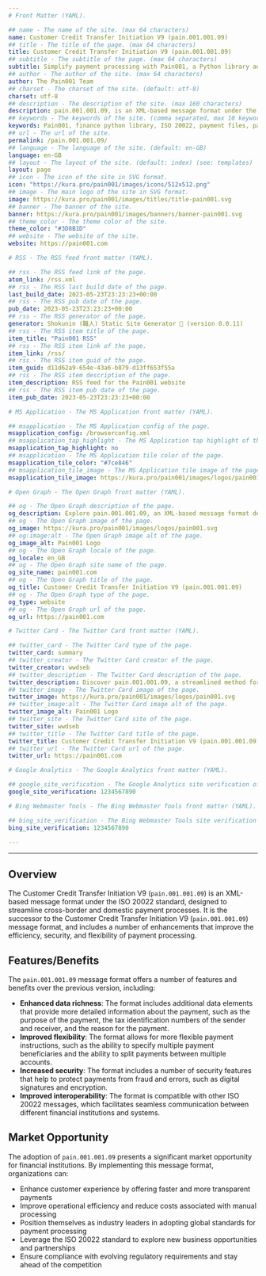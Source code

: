 ```yaml
---
# Front Matter (YAML).

## name - The name of the site. (max 64 characters)
name: Customer Credit Transfer Initiation V9 (pain.001.001.09)
## title - The title of the page. (max 64 characters)
title: Customer Credit Transfer Initiation V9 (pain.001.001.09)
## subtitle - The subtitle of the page. (max 64 characters)
subtitle: Simplify payment processing with Pain001, a Python library automating ISO 20022-compliant file creation. Save time, ensure accuracy effortlessly
## author - The author of the site. (max 64 characters)
author: The Pain001 Team
## charset - The charset of the site. (default: utf-8)
charset: utf-8
## description - The description of the site. (max 160 characters)
description: pain.001.001.09, is an XML-based message format under the ISO 20022 standard designed to streamline cross-border and domestic payment processes.
## keywords - The keywords of the site. (comma separated, max 10 keywords)
keywords: Pain001, finance python library, ISO 20022, payment files, payment processing, automate payments, ISO 20022-compliant, SWIFT, SEPA, payment initiation messages, XML-based message, cross-border payment, domestic payment
## url - The url of the site.
permalink: /pain.001.001.09/
## language - The language of the site. (default: en-GB)
language: en-GB
## layout - The layout of the site. (default: index) (see: templates)
layout: page
## icon - The icon of the site in SVG format.
icon: "https://kura.pro/pain001/images/icons/512x512.png"
## image - The main logo of the site in SVG format.
image: https://kura.pro/pain001/images/titles/title-pain001.svg
## banner - The banner of the site.
banner: https://kura.pro/pain001/images/banners/banner-pain001.svg
## theme_color - The theme color of the site.
theme_color: "#3D8B1D"
## website - The website of the site.
website: https://pain001.com

# RSS - The RSS feed front matter (YAML).

## rss - The RSS feed link of the page.
atom_link: /rss.xml
## rss - The RSS last build date of the page.
last_build_date: 2023-05-23T23:23:23+00:00
## rss - The RSS pub date of the page.
pub_date: 2023-05-23T23:23:23+00:00
## rss - The RSS generator of the page.
generator: Shokunin (職人) Static Site Generator 🦀 (version 0.0.11)
## rss - The RSS item title of the page.
item_title: "Pain001 RSS"
## rss - The RSS item link of the page.
item_link: /rss/
## rss - The RSS item guid of the page.
item_guid: d11d62a9-654e-43a6-b879-d13ff653f55a
## rss - The RSS item description of the page.
item_description: RSS feed for the Pain001 website
## rss - The RSS item pub date of the page.
item_pub_date: 2023-05-23T23:23:23+00:00

# MS Application - The MS Application front matter (YAML).

## msapplication - The MS Application config of the page.
msapplication_config: /browserconfig.xml
## msapplication_tap_highlight - The MS Application tap highlight of the page.
msapplication_tap_highlight: no
## msapplication - The MS Application tile color of the page.
msapplication_tile_color: "#7ce846"
## msapplication_tile_image - The MS Application tile image of the page.
msapplication_tile_image: https://kura.pro/pain001/images/logos/pain001.svg

# Open Graph - The Open Graph front matter (YAML).

## og - The Open Graph description of the page.
og_description: Explore pain.001.001.09, an XML-based message format designed to enhance cross-border and domestic payment processes. Learn how it increases efficiency, improves compliance, and enables interoperability.
## og - The Open Graph image of the page.
og_image: https://kura.pro/pain001/images/logos/pain001.svg
## og:image:alt - The Open Graph image alt of the page.
og_image_alt: Pain001 Logo
## og - The Open Graph locale of the page.
og_locale: en_GB
## og - The Open Graph site name of the page.
og_site_name: pain001.com
## og - The Open Graph title of the page.
og_title: Customer Credit Transfer Initiation V9 (pain.001.001.09)
## og - The Open Graph type of the page.
og_type: website
## og - The Open Graph url of the page.
og_url: https://pain001.com

# Twitter Card - The Twitter Card front matter (YAML).

## twitter_card - The Twitter Card type of the page.
twitter_card: summary
## twitter_creator - The Twitter Card creator of the page.
twitter_creator: wwdseb
## twitter_description - The Twitter Card description of the page.
twitter_description: Discover pain.001.001.09, a streamlined method for initiating credit transfers. Enhance efficiency, improve compliance, and ensure interoperability with this ISO 20022 standard.
## twitter_image - The Twitter Card image of the page.
twitter_image: https://kura.pro/pain001/images/logos/pain001.svg
## twitter_image:alt - The Twitter Card image alt of the page.
twitter_image_alt: Pain001 Logo
## twitter_site - The Twitter Card site of the page.
twitter_site: wwdseb
## twitter_title - The Twitter Card title of the page.
twitter_title: Customer Credit Transfer Initiation V9 (pain.001.001.09)
## twitter_url - The Twitter Card url of the page.
twitter_url: https://pain001.com

# Google Analytics - The Google Analytics front matter (YAML).

## google_site_verification - The Google Analytics site verification of the page.
google_site_verification: 1234567890

# Bing Webmaster Tools - The Bing Webmaster Tools front matter (YAML).

## bing_site_verification - The Bing Webmaster Tools site verification of the page.
bing_site_verification: 1234567890

---
```


________________________________________________________________________________

<!-- markdownlint-disable MD033 MD041 -->

<div class="row g-0">
    <div
      class="col-lg-6 order-lg-2 text-white"
      style="
        background: url(
          'https://kura.pro/unsplash/images/banners/ryunosuke-kikuno-G5hYMUoJQf8-unsplash.jpg') no-repeat;
        background-size: cover;">
    </div>
    <div class="col-lg-6 order-lg-1 text-left">
      <div class="container-fluid px-5 py-5">

<!-- markdownlint-enable MD033 MD041 -->
## Overview

The Customer Credit Transfer Initiation V9 (`pain.001.001.09`) is an
XML-based message format under the ISO 20022 standard, designed to
streamline cross-border and domestic payment processes. It is the
successor to the Customer Credit Transfer Initiation V9
(`pain.001.001.09`) message format, and includes a number of
enhancements that improve the efficiency, security, and flexibility of
payment processing.

## Features/Benefits

The `pain.001.001.09` message format offers a number of features and
benefits over the previous version, including:

- **Enhanced data richness**: The format includes additional data
  elements that provide more detailed information about the payment,
  such as the purpose of the payment, the tax identification numbers of
  the sender and receiver, and the reason for the payment.
- **Improved flexibility**: The format allows for more flexible payment
  instructions, such as the ability to specify multiple payment
  beneficiaries and the ability to split payments between multiple
  accounts.
- **Increased security**: The format includes a number of security
  features that help to protect payments from fraud and errors, such as
  digital signatures and encryption.
- **Improved interoperability**: The format is compatible with other
  ISO 20022 messages, which facilitates seamless communication between
  different financial institutions and systems.

## Market Opportunity

The adoption of `pain.001.001.09` presents a significant market
opportunity for financial institutions. By implementing this message
format, organizations can:

- Enhance customer experience by offering faster and more transparent payments
- Improve operational efficiency and reduce costs associated with manual processing
- Position themselves as industry leaders in adopting global standards for payment processing
- Leverage the ISO 20022 standard to explore new business opportunities and partnerships
- Ensure compliance with evolving regulatory requirements and stay ahead of the competition

<!-- markdownlint-disable MD033 MD041 -->

  </div>
  </div>
</div>

<!-- markdownlint-enable MD033 MD041 -->
